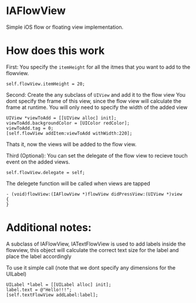 IAFlowView
==========

Simple iOS flow or floating view implementation.

How does this work
================
First:
You specify the <code>itemHeight</code> for all the itmes that you want to add to the flowview.

    self.flowView.itemHeight = 20;

Second:
Create the any subclass of <code>UIView</code> and add it to the flow view
You dont specify the frame of this view, since the flow view will calculate the frame at runtime.
You will only need to specify the width of the added view

    UIView *viewToAdd = [[UIView alloc] init];
    viewToAdd.backgroundColor = [UIColor redColor];
    viewToAdd.tag = 0;
    [self.flowView addItem:viewToAdd withWidth:220];

Thats it, now the views will be added to the flow view.

Third (Optional):
You can set the delegate of the flow view to recieve touch event on the added views.

    self.flowView.delegate = self;

The delegete function will be called when views are tapped

    - (void)flowView:(IAFlowView *)flowView didPressView:(UIView *)view
    {
    }

Additional notes:
================
A subclass of IAFlowView, IATextFlowView is used to add labels inside the flowview, 
this object will calculate the correct text size for the label and place the label accordingly

To use it simple call (note that we dont specify any dimensions for the UILabel)

    UILabel *label = [[UILabel alloc] init];
    label.text = @"Hello!!!";
    [self.textFlowView addLabel:label];
